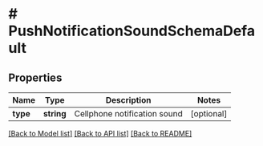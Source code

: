 # # PushNotificationSoundSchemaDefault

## Properties

Name | Type | Description | Notes
------------ | ------------- | ------------- | -------------
**type** | **string** | Cellphone notification sound | [optional]

[[Back to Model list]](../../README.md#models) [[Back to API list]](../../README.md#endpoints) [[Back to README]](../../README.md)
